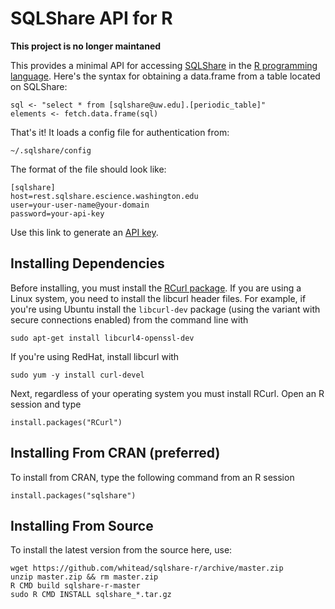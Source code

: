 SQLShare API for R
===================

**This project is no longer maintaned**

This provides a minimal API for accessing [SQLShare](http://escience.washington.edu/sqlshare) in the [R programming language](http://r-project.org). Here's the syntax for
obtaining a data.frame from a table located on SQLShare:

    sql <- "select * from [sqlshare@uw.edu].[periodic_table]"
    elements <- fetch.data.frame(sql)

That's it! It loads a config file for authentication from:

    ~/.sqlshare/config

The format of the file should look like:

    [sqlshare]
    host=rest.sqlshare.escience.washington.edu
    user=your-user-name@your-domain
    password=your-api-key

Use this link to generate an [API key](https://sqlshare.escience.washington.edu/sqlshare/#s=credentials).

Installing Dependencies
----------
Before installing, you must install the [RCurl package](http://cran.r-project.org/package=RCurl). If you are using a Linux system, you need to install the libcurl header files. For example, if you're using Ubuntu install the `libcurl-dev` package (using the variant with secure connections enabled) from the command line with

    sudo apt-get install libcurl4-openssl-dev

If you're using RedHat, install libcurl with

    sudo yum -y install curl-devel

Next, regardless of your operating system you must install RCurl. Open
an R session and type

    install.packages("RCurl")

Installing From CRAN (preferred)
----------
To install from CRAN, type the following command from 
an R session

    install.packages("sqlshare")


Installing From Source
----------

To install the latest version from the source here, use:

    wget https://github.com/whitead/sqlshare-r/archive/master.zip
    unzip master.zip && rm master.zip
    R CMD build sqlshare-r-master
    sudo R CMD INSTALL sqlshare_*.tar.gz


